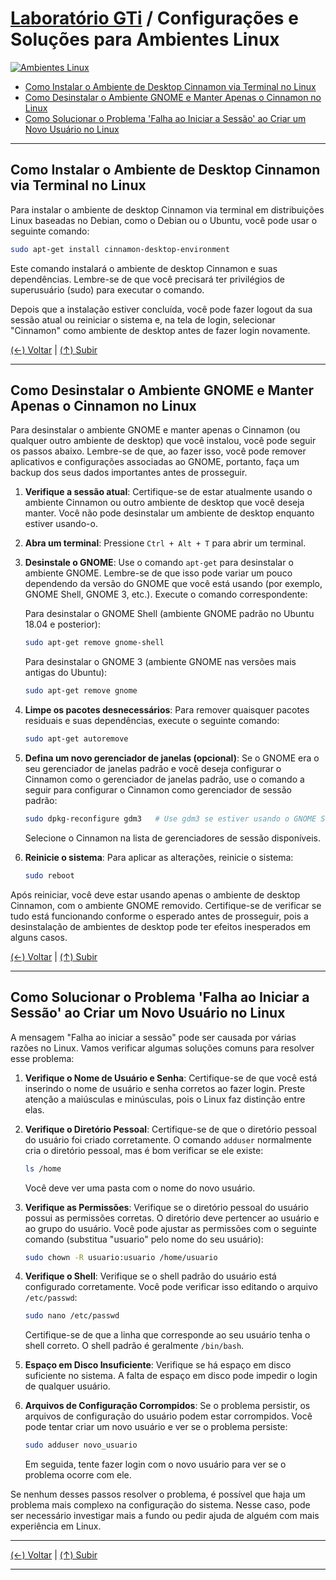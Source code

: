 # [Laboratório GTi](https://github.com/systemboys/GTi_Laboratory#laborat%C3%B3rio-gti "Laboratório GTi") / Configurações e Soluções para Ambientes Linux

[![Ambientes Linux](https://github.com/systemboys/GTi_Laboratory/blob/main/Debian%20Linux%20e%20derivados/Configura%C3%A7%C3%B5es%20e%20Solu%C3%A7%C3%B5es%20para%20Ambientes%20Linux/images/Linux_environments.png?raw=true "Ambientes Linux")](https://github.com/systemboys/GTi_Laboratory/blob/main/Debian%20Linux%20e%20derivados/Configura%C3%A7%C3%B5es%20e%20Solu%C3%A7%C3%B5es%20para%20Ambientes%20Linux/images/Linux_environments.png?raw=true "Ambientes Linux")

- [Como Instalar o Ambiente de Desktop Cinnamon via Terminal no Linux](#como-instalar-o-ambiente-de-desktop-cinnamon-via-terminal-no-linux "Como Instalar o Ambiente de Desktop Cinnamon via Terminal no Linux")
- [Como Desinstalar o Ambiente GNOME e Manter Apenas o Cinnamon no Linux](#como-desinstalar-o-ambiente-gnome-e-manter-apenas-o-cinnamon-no-linux "Como Desinstalar o Ambiente GNOME e Manter Apenas o Cinnamon no Linux")
- [Como Solucionar o Problema 'Falha ao Iniciar a Sessão' ao Criar um Novo Usuário no Linux](#como-solucionar-o-problema-falha-ao-iniciar-a-sess%C3%A3o-ao-criar-um-novo-usu%C3%A1rio-no-linux "Como Solucionar o Problema 'Falha ao Iniciar a Sessão' ao Criar um Novo Usuário no Linux")

---

## Como Instalar o Ambiente de Desktop Cinnamon via Terminal no Linux

Para instalar o ambiente de desktop Cinnamon via terminal em distribuições Linux baseadas no Debian, como o Debian ou o Ubuntu, você pode usar o seguinte comando:

```bash
sudo apt-get install cinnamon-desktop-environment
```

Este comando instalará o ambiente de desktop Cinnamon e suas dependências. Lembre-se de que você precisará ter privilégios de superusuário (sudo) para executar o comando.

Depois que a instalação estiver concluída, você pode fazer logout da sua sessão atual ou reiniciar o sistema e, na tela de login, selecionar "Cinnamon" como ambiente de desktop antes de fazer login novamente.

[(&larr;) Voltar](https://github.com/systemboys/GTi_Laboratory#laborat%C3%B3rio-gti "Voltar ao Sumário") | 
[(&uarr;) Subir](#laborat%C3%B3rio-gti--configura%C3%A7%C3%B5es-e-solu%C3%A7%C3%B5es-para-ambientes-linux "Subir para o topo")

---

## Como Desinstalar o Ambiente GNOME e Manter Apenas o Cinnamon no Linux

Para desinstalar o ambiente GNOME e manter apenas o Cinnamon (ou qualquer outro ambiente de desktop) que você instalou, você pode seguir os passos abaixo. Lembre-se de que, ao fazer isso, você pode remover aplicativos e configurações associadas ao GNOME, portanto, faça um backup dos seus dados importantes antes de prosseguir.

1. **Verifique a sessão atual**: Certifique-se de estar atualmente usando o ambiente Cinnamon ou outro ambiente de desktop que você deseja manter. Você não pode desinstalar um ambiente de desktop enquanto estiver usando-o.

2. **Abra um terminal**: Pressione `Ctrl + Alt + T` para abrir um terminal.

3. **Desinstale o GNOME**: Use o comando `apt-get` para desinstalar o ambiente GNOME. Lembre-se de que isso pode variar um pouco dependendo da versão do GNOME que você está usando (por exemplo, GNOME Shell, GNOME 3, etc.). Execute o comando correspondente:

   Para desinstalar o GNOME Shell (ambiente GNOME padrão no Ubuntu 18.04 e posterior):

   ```bash
   sudo apt-get remove gnome-shell
   ```

   Para desinstalar o GNOME 3 (ambiente GNOME nas versões mais antigas do Ubuntu):

   ```bash
   sudo apt-get remove gnome
   ```

4. **Limpe os pacotes desnecessários**: Para remover quaisquer pacotes residuais e suas dependências, execute o seguinte comando:

   ```bash
   sudo apt-get autoremove
   ```

5. **Defina um novo gerenciador de janelas (opcional)**: Se o GNOME era o seu gerenciador de janelas padrão e você deseja configurar o Cinnamon como o gerenciador de janelas padrão, use o comando a seguir para configurar o Cinnamon como gerenciador de sessão padrão:

   ```bash
   sudo dpkg-reconfigure gdm3   # Use gdm3 se estiver usando o GNOME Shell como gerenciador de janelas
   ```

   Selecione o Cinnamon na lista de gerenciadores de sessão disponíveis.

6. **Reinicie o sistema**: Para aplicar as alterações, reinicie o sistema:

   ```bash
   sudo reboot
   ```

Após reiniciar, você deve estar usando apenas o ambiente de desktop Cinnamon, com o ambiente GNOME removido. Certifique-se de verificar se tudo está funcionando conforme o esperado antes de prosseguir, pois a desinstalação de ambientes de desktop pode ter efeitos inesperados em alguns casos.

[(&larr;) Voltar](https://github.com/systemboys/GTi_Laboratory#laborat%C3%B3rio-gti "Voltar ao Sumário") | 
[(&uarr;) Subir](#laborat%C3%B3rio-gti--configura%C3%A7%C3%B5es-e-solu%C3%A7%C3%B5es-para-ambientes-linux "Subir para o topo")

---

## Como Solucionar o Problema 'Falha ao Iniciar a Sessão' ao Criar um Novo Usuário no Linux

A mensagem "Falha ao iniciar a sessão" pode ser causada por várias razões no Linux. Vamos verificar algumas soluções comuns para resolver esse problema:

1. **Verifique o Nome de Usuário e Senha**: Certifique-se de que você está inserindo o nome de usuário e senha corretos ao fazer login. Preste atenção a maiúsculas e minúsculas, pois o Linux faz distinção entre elas.

2. **Verifique o Diretório Pessoal**: Certifique-se de que o diretório pessoal do usuário foi criado corretamente. O comando `adduser` normalmente cria o diretório pessoal, mas é bom verificar se ele existe:

   ```bash
   ls /home
   ```

   Você deve ver uma pasta com o nome do novo usuário.

3. **Verifique as Permissões**: Verifique se o diretório pessoal do usuário possui as permissões corretas. O diretório deve pertencer ao usuário e ao grupo do usuário. Você pode ajustar as permissões com o seguinte comando (substitua "usuario" pelo nome do seu usuário):

   ```bash
   sudo chown -R usuario:usuario /home/usuario
   ```

4. **Verifique o Shell**: Verifique se o shell padrão do usuário está configurado corretamente. Você pode verificar isso editando o arquivo `/etc/passwd`:

   ```bash
   sudo nano /etc/passwd
   ```

   Certifique-se de que a linha que corresponde ao seu usuário tenha o shell correto. O shell padrão é geralmente `/bin/bash`.

5. **Espaço em Disco Insuficiente**: Verifique se há espaço em disco suficiente no sistema. A falta de espaço em disco pode impedir o login de qualquer usuário.

6. **Arquivos de Configuração Corrompidos**: Se o problema persistir, os arquivos de configuração do usuário podem estar corrompidos. Você pode tentar criar um novo usuário e ver se o problema persiste:

   ```bash
   sudo adduser novo_usuario
   ```

   Em seguida, tente fazer login com o novo usuário para ver se o problema ocorre com ele.

Se nenhum desses passos resolver o problema, é possível que haja um problema mais complexo na configuração do sistema. Nesse caso, pode ser necessário investigar mais a fundo ou pedir ajuda de alguém com mais experiência em Linux.

---

[(&larr;) Voltar](https://github.com/systemboys/GTi_Laboratory#laborat%C3%B3rio-gti "Voltar ao Sumário") | 
[(&uarr;) Subir](#laborat%C3%B3rio-gti--configura%C3%A7%C3%B5es-e-solu%C3%A7%C3%B5es-para-ambientes-linux "Subir para o topo")

---